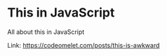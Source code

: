 # This in JavaScript

All about this in JavaScript

Link: https://codeomelet.com/posts/this-is-awkward